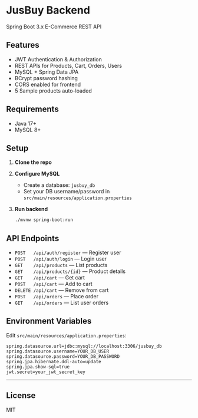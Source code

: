 # JusBuy Backend

Spring Boot 3.x E-Commerce REST API

## Features
- JWT Authentication & Authorization
- REST APIs for Products, Cart, Orders, Users
- MySQL + Spring Data JPA
- BCrypt password hashing
- CORS enabled for frontend
- 5 Sample products auto-loaded

## Requirements
- Java 17+
- MySQL 8+

## Setup

1. **Clone the repo**
2. **Configure MySQL**
   - Create a database: `jusbuy_db`
   - Set your DB username/password in `src/main/resources/application.properties`

3. **Run backend**
   ```bash
   ./mvnw spring-boot:run
   ```

## API Endpoints

- `POST   /api/auth/register` — Register user
- `POST   /api/auth/login` — Login user
- `GET    /api/products` — List products
- `GET    /api/products/{id}` — Product details
- `GET    /api/cart` — Get cart
- `POST   /api/cart` — Add to cart
- `DELETE /api/cart` — Remove from cart
- `POST   /api/orders` — Place order
- `GET    /api/orders` — List user orders

## Environment Variables
Edit `src/main/resources/application.properties`:

```
spring.datasource.url=jdbc:mysql://localhost:3306/jusbuy_db
spring.datasource.username=YOUR_DB_USER
spring.datasource.password=YOUR_DB_PASSWORD
spring.jpa.hibernate.ddl-auto=update
spring.jpa.show-sql=true
jwt.secret=your_jwt_secret_key
```

---

## License
MIT 